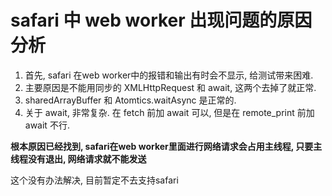 # safari 中 web worker 出现问题的原因分析

1. 首先, safari 在web worker中的报错和输出有时会不显示, 给测试带来困难.
2. 主要原因是不能用同步的 XMLHttpRequest 和 await, 这两个去掉了就正常.
3. sharedArrayBuffer 和 Atomtics.waitAsync 是正常的.
4. 关于 await, 非常复杂. 在 fetch 前加 await 可以, 但是在 remote_print 前加 await 不行.

**根本原因已经找到, safari在web worker里面进行网络请求会占用主线程, 只要主线程没有退出, 网络请求就不能发送**

这个没有办法解决, 目前暂定不去支持safari

